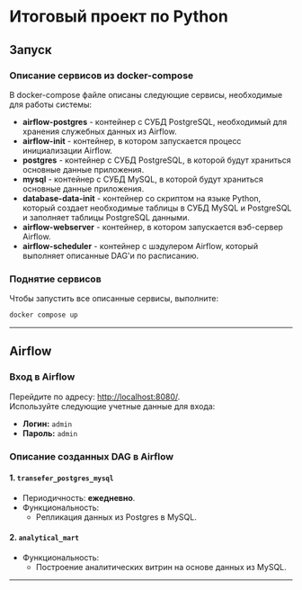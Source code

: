 # Итоговый проект по Python

## Запуск

### Описание сервисов из docker-compose
В docker-compose файле описаны следующие сервисы, необходимые для работы системы:
- **airflow-postgres** - контейнер с СУБД PostgreSQL, необходимый для хранения служебных данных из Airflow.
- **airflow-init** - контейнер, в котором запускается процесс инициализации Airflow.
- **postgres** - контейнер с СУБД PostgreSQL, в которой будут храниться основные данные приложения.
- **mysql** - контейнер с СУБД MySQL, в которой будут храниться основные данные приложения.
- **database-data-init** - контейнер со скриптом на языке Python, который создает необходимые таблицы 
в СУБД MySQL и PostgreSQL и заполняет таблицы PostgreSQL данными.
- **airflow-webserver** - контейнер, в котором запускается вэб-сервер Airflow.
- **airflow-scheduler** - контейнер с шэдулером Airflow, который выполняет описанные DAG'и по расписанию.
### Поднятие сервисов
Чтобы запустить все описанные сервисы, выполните:
```bash
docker compose up
```

---

## Airflow

### Вход в Airflow
Перейдите по адресу: [http://localhost:8080/](http://localhost:8080/).  
Используйте следующие учетные данные для входа:
- **Логин:** `admin`
- **Пароль:** `admin`

### Описание созданных DAG в Airflow

#### 1. **`transefer_postgres_mysql`**
- Периодичность: **ежедневно**.
- Функциональность:
  - Репликация данных из Postgres в MySQL.

#### 2. **`analytical_mart`**
- Функциональность:
  - Построение аналитических витрин на основе данных из MySQL.

---
